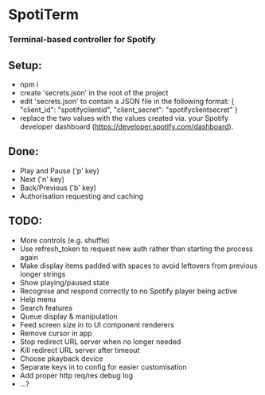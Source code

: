 # SpotiTerm
### Terminal-based controller for Spotify

## Setup:
- npm i
- create 'secrets.json' in the root of the project
- edit 'secrets.json' to contain a JSON file in the following format:
      {
        "client_id": "spotifyclientid",
        "client_secret": "spotifyclientsecret"
      }
- replace the two values with the values created via. your Spotify developer dashboard (https://developer.spotify.com/dashboard).

## Done:
- Play and Pause ('p' key)
- Next ('n' key)
- Back/Previous ('b' key)
- Authorisation requesting and caching

## TODO:
- More controls (e.g. shuffle)
- Use refresh_token to request new auth rather than starting the process again
- Make display items padded with spaces to avoid leftovers from previous longer strings
- Show playing/paused state
- Recognise and respond correctly to no Spotify player being active
- Help menu
- Search features
- Queue display & manipulation
- Feed screen size in to UI component renderers
- Remove cursor in app
- Stop redirect URL server when no longer needed
- Kill redirect URL server after timeout
- Choose pkayback device
- Separate keys in to config for easier customisation
- Add proper http req/res debug log
- ...?
